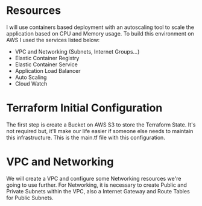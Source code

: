# Resources
I will use containers based deployment with an autoscaling tool to scale the application based on CPU and Memory usage. To build this environment on AWS I used the services listed below:

* VPC and Networking (Subnets, Internet Groups...)
* Elastic Container Registry
* Elastic Container Service
* Application Load Balancer
* Auto Scaling
* Cloud Watch

# Terraform Initial Configuration
 
The first step is create a Bucket on AWS S3 to store the Terraform State. It's not required but, it'll make our life easier if someone else needs to maintain this infrastructure. This is the main.tf file with this configuration.

# VPC and Networking

We will create a VPC and configure some Networking resources we're going to use further.
For Networking, it is necessary to create Public and Private Subnets within the VPC, also a Internet Gateway and Route Tables for Public Subnets.